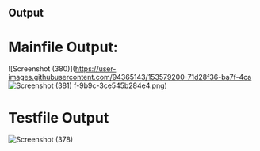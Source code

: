 ## Output

# Mainfile Output:
![Screenshot (380)](https://user-images.githubusercontent.com/94365143/153579200-71d28f36-ba7f-4ca
![Screenshot (381)](https://user-images.githubusercontent.com/94365143/153579213-2544b2a7-2850-4e26-95dd-557b896403dd.png)
f-9b9c-3ce545b284e4.png)
# Testfile Output
![Screenshot (378)](https://user-images.githubusercontent.com/94365143/153489005-e8265201-511f-4a88-a935-73c1d7e038e3.png)

